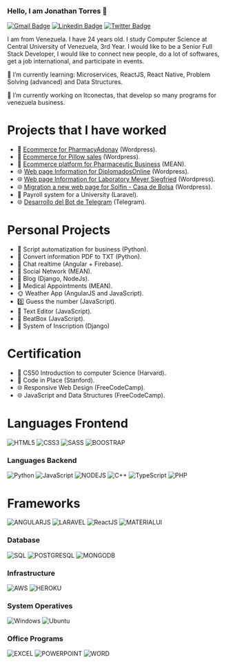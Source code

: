 ### Hello, I am Jonathan Torres 👋

[![Gmail Badge](https://img.shields.io/badge/-jonathan.torres.8096-c14438?style=flat&logo=Gmail&logoColor=white)](mailto:jonathan.torres.8096@gmail.com "Connect via Email")
[![Linkedin Badge](https://img.shields.io/badge/-Jonathan%20Torres-0072b1?style=flat&logo=Linkedin&logoColor=white)](https://www.linkedin.com/in/jonathan-torres-a5796b117/ "Connect on LinkedIn")
[![Twitter Badge](https://img.shields.io/badge/-@Linux_AIO-00acee?style=flat&logo=Twitter&logoColor=white)](https://twitter.com/intent/follow?screen_name=Linux_AIO "Follow on Twitter")

I am from Venezuela. I have 24 years old. I study Computer Science at Central University of Venezuela, 3rd Year. I would like to be a Senior Full Stack Developer, I would like to connect new people, do a lot of softwares, get a job international, and participate in events.

🌱 I’m currently learning: Microservices, ReactJS, React Native, Problem Solving (advanced) and Data Structures.

🔭 I’m currently working on Itconectas, that develop so many programs for venezuela business.

# Projects that I have worked

* 🛒 [Ecommerce for PharmacyAdonay](https://farmaclickadonay.com/) (Wordpress).
* 🛒 [Ecommerce for Pillow sales](https://casaplus.com/) (Wordpress).
* 🛒 [Ecommerce platform for Pharmaceutic Business](https://sandbox.itconectas.io/) (MEAN).
* 🌐 [Web page Information for DiplomadosOnline](https://www.diplomadosonline.com/) (Wordpress).
* 🌐 [Web page Information for Laboratory Meyer Siegfried](https://www.meyer.com.ve/) (Wordpress).
* 🌐 [Migration a new web page for Solfin - Casa de Bolsa](https://www.solfin.com.ve/) (Wordpress).
* 📄 Payroll system for a University (Laravel).
* 🌐 [Desarrollo del Bot de Telegram](https://www.instagram.com/hoymeprovocaa/) (Telegram).

# Personal Projects

* 📄 Script automatization for business (Python).
* 📄 Convert information PDF to TXT (Python).
* 📱 Chat realtime (Angular + Firebase).
* 📱 Social Network (MEAN).
* 📱 Blog (Django, NodeJs).
* 📄 Medical Appointments (MEAN).
* 🌞 Weather App (AngularJS and JavaScript).
* 0️⃣ Guess the number (JavaScript).
* 📄 Text Editor (JavaScript).
* 🎵 BeatBox (JavaScript).
* 📱 System of Inscription (Django)

# Certification

* 📕 CS50 Introduction to computer Science (Harvard).
* 📕 Code in Place (Stanford).
* 🌐 Responsive Web Design (FreeCodeCamp).
* 🌐 JavaScript and Data Structures (FreeCodeCamp).

# Languages Frontend

![HTML5](https://img.shields.io/badge/HTML5-E34F26?style=for-the-badge&logo=html5&logoColor=white)
![CSS3](https://img.shields.io/badge/CSS3-1572B6?style=for-the-badge&logo=css3&logoColor=white)
![SASS](https://img.shields.io/badge/Sass-CC6699?style=for-the-badge&logo=sass&logoColor=white)
![BOOSTRAP](https://img.shields.io/badge/Bootstrap-563D7C?style=for-the-badge&logo=bootstrap&logoColor=white)

### Languages Backend

![Python](https://img.shields.io/badge/Python-3776AB?style=for-the-badge&logo=python&logoColor=white)
![JavaScript](https://img.shields.io/badge/JavaScript-F7DF1E?style=for-the-badge&logo=javascript&logoColor=black)
![NODEJS](https://img.shields.io/badge/Node.js-43853D?style=for-the-badge&logo=node.js&logoColor=white)
![C++](https://img.shields.io/badge/C%2B%2B-00599C?style=for-the-badge&logo=c%2B%2B&logoColor=white)
![TypeScript](https://img.shields.io/badge/TypeScript-007ACC?style=for-the-badge&logo=typescript&logoColor=white)
![PHP](https://img.shields.io/badge/PHP-777BB4?style=for-the-badge&logo=php&logoColor=white)

# Frameworks

![ANGULARJS](https://img.shields.io/badge/AngularJS-E23237?style=for-the-badge&logo=angularjs&logoColor=white)
![LARAVEL](https://img.shields.io/badge/Laravel-FF2D20?style=for-the-badge&logo=laravel&logoColor=white)
![ReactJS](https://img.shields.io/badge/React-20232A?style=for-the-badge&logo=react&logoColor=61DAFB)
![MATERIALUI](https://img.shields.io/badge/Material--UI-0081CB?style=for-the-badge&logo=material-ui&logoColor=white)

### Database

![SQL](https://img.shields.io/badge/MySQL-00000F?style=for-the-badge&logo=mysql&logoColor=white)
![POSTGRESQL](https://img.shields.io/badge/PostgreSQL-316192?style=for-the-badge&logo=postgresql&logoColor=white)
![MONGODB](https://img.shields.io/badge/MongoDB-4EA94B?style=for-the-badge&logo=mongodb&logoColor=white)

### Infrastructure

![AWS](https://img.shields.io/badge/Amazon_AWS-232F3E?style=for-the-badge&logo=amazon-aws&logoColor=white)
![HEROKU](https://img.shields.io/badge/Heroku-430098?style=for-the-badge&logo=heroku&logoColor=white)


### System Operatives
![Windows](https://img.shields.io/badge/Windows-0078D6?style=for-the-badge&logo=windows&logoColor=white)
![Ubuntu](https://img.shields.io/badge/Ubuntu-E95420?style=for-the-badge&logo=ubuntu&logoColor=white)

### Office Programs

![EXCEL](https://img.shields.io/badge/Microsoft_Excel-217346?style=for-the-badge&logo=microsoft-excel&logoColor=white)
![POWERPOINT](https://img.shields.io/badge/Microsoft_PowerPoint-B7472A?style=for-the-badge&logo=microsoft-powerpoint&logoColor=white)
![WORD](https://img.shields.io/badge/Microsoft_Word-2B579A?style=for-the-badge&logo=microsoft-word&logoColor=white)


<!--
**JohnnyAIO-TFD/JohnnyAIO-TFD** is a ✨ _special_ ✨ repository because its `README.md` (this file) appears on your GitHub profile.

Here are some ideas to get you started:

- 🔭 I’m currently working on ...
- 🌱 I’m currently learning ...
- 👯 I’m looking to collaborate on ...
- 🤔 I’m looking for help with ...
- 💬 Ask me about ...
- 📫 How to reach me: ...
- 😄 Pronouns: ...
- ⚡ Fun fact: ...
-->

